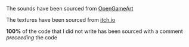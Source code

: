 The sounds have been sourced from [OpenGameArt](https://opengameart.org/content/512-sound-effects-8-bit-style)


The textures have been sourced from [itch.io](https://0x72.itch.io/16x16-dungeon-tileset)


**100%** of the code that I did not write has been sourced with a comment *preceeding* the code
